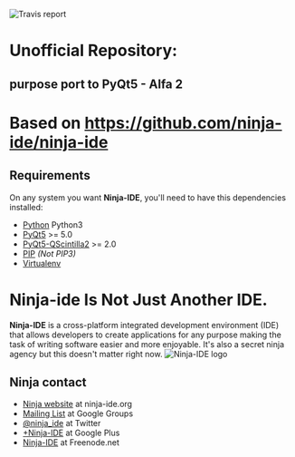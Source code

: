 ![Travis report](https://travis-ci.org/ninja-ide/ninja-ide.svg?branch=master "Travis-C.I. Testing report")

# Unofficial Repository:
##       purpose port to PyQt5 - Alfa 2


# Based on https://github.com/ninja-ide/ninja-ide


## Requirements
On any system you want **Ninja-IDE**, you'll need to have this dependencies installed:

-   [Python](http://python.org "Python Homepage")  Python3
-   [PyQt5](https://www.riverbankcomputing.com/software/pyqt/download5 "PyQt Homepage") >= 5.0  
-   [PyQt5-QScintilla2](http://www.riverbankcomputing.com/software/qscintilla/intro "QScintilla2 Homepage") >= 2.0  
-   [PIP](https://pip.pypa.io/en/latest/installing.html "About Installing PIP")  *(Not PIP3)*
-   [Virtualenv](https://pypi.python.org/pypi/virtualenv "About Installing Virtualenv")


# Ninja-ide Is Not Just Another IDE.
**Ninja-IDE** is a cross-platform integrated development environment (IDE) that allows developers to create applications for any purpose making the task of writing software easier and more enjoyable. It's also a secret ninja agency but this doesn't matter right now.
![Ninja-IDE logo](http://ninjaide.webfactional.com/static/common/img/ninja-big.png)



## Ninja contact
-   [Ninja website](http://ninja-ide.org "http://ninja-ide.org") at ninja-ide.org
-   [Mailing List](http://groups.google.com/group/ninja-ide/topics "Ninja Google Groups") at Google Groups
-   [@ninja\_ide](https://twitter.com/ninja_ide "@ninja_ide") at Twitter
-   [+Ninja-IDE](https://plus.google.com/103973182574871451647 "Ninja-IDE at Google Plus") at Google Plus
-   [Ninja-IDE](https://kiwiirc.com/client/chat.freenode.net/?nick=Ninja%7C?&theme=cli#ninja-ide "ninja-ide at Freenode.net") at Freenode.net
